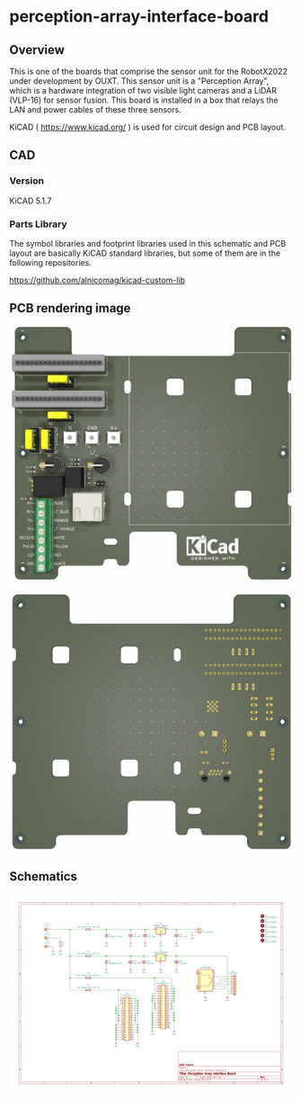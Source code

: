 # perception-array-interface-board

## Overview

This is one of the boards that comprise the sensor unit for the RobotX2022 under development by OUXT. This sensor unit is a  "Perception Array", which is a hardware integration of two visible light cameras and a LiDAR (VLP-16) for sensor fusion. This board is installed in a box that relays the LAN and power cables of these three sensors.

KiCAD ( https://www.kicad.org/ ) is used for circuit design and PCB layout.

## CAD

### Version

KiCAD 5.1.7

### Parts Library

The symbol libraries and footprint libraries used in this schematic and PCB layout are basically KiCAD standard libraries, but some of them are in the following repositories.

https://github.com/alnicomag/kicad-custom-lib

## PCB rendering image

![Top View](./images/pcb_image_topview.png)

![Bottom View](./images/pcb_image_bottomview.png)

## Schematics

![Schematics](./images/schematics.png)